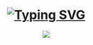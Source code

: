 <h1 align="center"> <a href="https://git.io/typing-svg"><img src="https://ghrmt.vercel.app?font=Bungee&size=40&pause=1000&color=2600F7&center=true&vCenter=true&random=false&width=435&lines=Wyatt+Gowing" alt="Typing SVG" /></a> </h1>
<div align="center">
 <a href="https://discord.com/users/1219793052181467196"><img src="https://rpcrm.vercel.app/api/1219793052181467196" /></a>
 </div>
